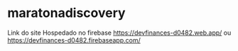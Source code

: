 # maratonadiscovery

Link do site Hospedado no firebase
https://devfinances-d0482.web.app/ ou https://devfinances-d0482.firebaseapp.com/
